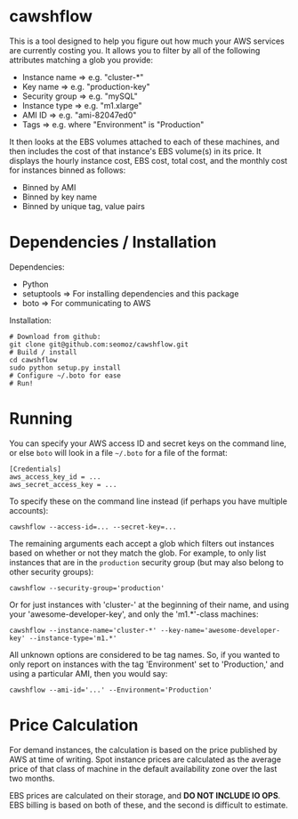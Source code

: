 cawshflow
=========

This is a tool designed to help you figure out how much your AWS services are 
currently costing you. It allows you to filter by all of the following attributes
matching a glob you provide:

- Instance name => e.g. "cluster-*"
- Key name => e.g. "production-key"
- Security group => e.g. "mySQL"
- Instance type => e.g. "m1.xlarge"
- AMI ID => e.g. "ami-82047ed0"
- Tags => e.g. where "Environment" is "Production"

It then looks at the EBS volumes attached to each of these machines, and then
includes the cost of that instance's EBS volume(s) in its price. It displays the
hourly instance cost, EBS cost, total cost, and the monthly cost for instances
binned as follows:

- Binned by AMI
- Binned by key name
- Binned by unique tag, value pairs

Dependencies / Installation
===========================

Dependencies:

- Python
- setuptools => For installing dependencies and this package
- boto => For communicating to AWS

Installation:

	# Download from github:
	git clone git@github.com:seomoz/cawshflow.git
	# Build / install
	cd cawshflow
	sudo python setup.py install
	# Configure ~/.boto for ease
	# Run!

Running
=======

You can specify your AWS access ID and secret keys on the command line, or else
`boto` will look in a file `~/.boto` for a file of the format:

	[Credentials]
	aws_access_key_id = ...
	aws_secret_access_key = ...

To specify these on the command line instead (if perhaps you have multiple accounts):

	cawshflow --access-id=... --secret-key=...

The remaining arguments each accept a glob which filters out instances based on
whether or not they match the glob. For example, to only list instances that are
in the `production` security group (but may also belong to other security groups):

	cawshflow --security-group='production'

Or for just instances with 'cluster-' at the beginning of their name, and using
your 'awesome-developer-key', and only the 'm1.*'-class machines:

	cawshflow --instance-name='cluster-*' --key-name='awesome-developer-key' --instance-type='m1.*'

All unknown options are considered to be tag names. So, if you wanted to only
report on instances with the tag 'Environment' set to 'Production,' and using
a particular AMI, then you would say:

	cawshflow --ami-id='...' --Environment='Production'

Price Calculation
=================

For demand instances, the calculation is based on the price published by AWS at
time of writing. Spot instance prices are calculated as the average price of that
class of machine in the default availability zone over the last two months.

EBS prices are calculated on their storage, and __DO NOT INCLUDE IO OPS__. EBS
billing is based on both of these, and the second is difficult to estimate.